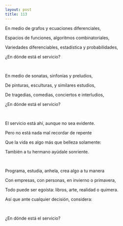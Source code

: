 ```yaml
---
layout: post
title: 113
---
```


En medio de grafos y ecuaciones diferenciales,

Espacios de funciones, algoritmos combinatoriales,

Variedades diferenciables, estadística y probabilidades,

¿En dónde está el servicio?

                 

En medio de sonatas, sinfonías y preludios,

De pinturas, esculturas, y similares estudios,

De tragedias, comedias, conciertos e interludios,

¿En dónde está el servicio?

                 

El servicio está ahí, aunque no sea evidente.

Pero no está nada mal recordar de repente

Que la vida es algo más que belleza solamente:

También a tu hermano ayúdale sonriente.

                 

Programa, estudia, anhela, crea algo a tu manera

Con empresas, con personas, en invierno o primavera,

Todo puede ser egoísta: libros, arte, realidad o quimera.

Así que ante cualquier decisión, considera:

                 

¿En dónde está el servicio?
